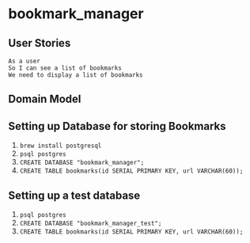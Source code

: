 # bookmark_manager

## User Stories
```
As a user
So I can see a list of bookmarks
We need to display a list of bookmarks
```

## Domain Model

## Setting up Database for storing Bookmarks
1. `brew install postgresql`
2. `psql postgres`
3. `CREATE DATABASE "bookmark_manager";`
4. `CREATE TABLE bookmarks(id SERIAL PRIMARY KEY, url VARCHAR(60));`

## Setting up a test database
1. `psql postgres`
2. `CREATE DATABASE "bookmark_manager_test";`
3. `CREATE TABLE bookmarks(id SERIAL PRIMARY KEY, url VARCHAR(60));`
